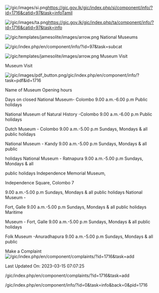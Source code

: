 <!-- Source: https://gic.gov.lk/gic/index.php/en/component/info/?id=1716&catid=97&task=info -->

![/gic/images/si.png](/gic/images/si.png)https://gic.gov.lk/gic/index.php/si/component/info/?id=1716&catid=97&task=infoTamil

![/gic/images/ta.png](/gic/images/ta.png)https://gic.gov.lk/gic/index.php/ta/component/info/?id=1716&catid=97&task=info

![/gic/templates/jamesolite/images/arrow.png](/gic/templates/jamesolite/images/arrow.png) National Museums

![/gic/index.php/en/component/info/?id=97&task=subcat](/gic/index.php/en/component/info/?id=97&task=subcat)

![/gic/templates/jamesolite/images/arrow.png](/gic/templates/jamesolite/images/arrow.png) Museum Visit

Museum Visit

![/gic/images/pdf_button.png](/gic/images/pdf_button.png)/gic/index.php/en/component/info/?task=pdf&id=1716

Name of Museum Opening hours 

Days on closed National Museum- Colombo 9.00 a.m.-6.00 p.m Public holidays

National Museum of Natural History -Colombo 9.00 a.m.-6.00 p.m Public holidays

Dutch Museum - Colombo 9.00 a.m.-5.00 p.m Sundays, Mondays & all public holidays

National Museum - Kandy 9.00 a.m.-5.00 p.m Sundays, Mondays & all public

holidays National Museum - Ratnapura 9.00 a.m.-5.00 p.m Sundays, Mondays & all

public holidays Independence Memorial Museum,

Independence Square, Colombo 7

9.00 a.m.-5.00 p.m Sundays, Mondays & all public holidays National Museum -

Fort, Galle 9.00 a.m.-5.00 p.m Sundays, Mondays & all public holidays Maritime

Museum - Fort, Galle 9.00 a.m.-5.00 p.m Sundays, Mondays & all public holidays

Folk Museum -Anuradhapura 9.00 a.m.-5.00 p.m Sundays, Mondays & all public

Make a Complaint ![/gic/index.php/en/component/complaints/?id=1716&task=add](/gic/index.php/en/component/complaints/?id=1716&task=add)

Last Updated On: 2023-03-15 07:07:25

/gic/index.php/en/component/complaints/?id=1716&task=add

/gic/index.php/en/component/info/?id=0&task=info&back=0&pid=1716